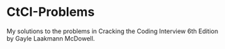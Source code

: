 # CtCI-Problems
 My solutions to the problems in Cracking the Coding Interview 6th Edition by Gayle Laakmann McDowell.
